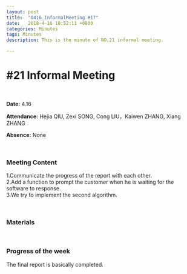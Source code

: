 ```yaml
---
layout: post
title:  "0416_InformalMeeting #17"
date:   2018-4-16 18:52:11 +0800
categories: Minutes
tags: Minutes
description: This is the minute of NO.21 informal meeting.

---
```




# #21 Informal Meeting #

<br>

**Date:** 4.16

**Attendance:** Hejia QIU, Zexi SONG, Cong LIU，Kaiwen ZHANG, Xiang ZHANG

**Absence:** None




<br>

### Meeting Content ###

1.Communicate the progress of the report with each other.
<br>
2.Add a function to prompt the customer when he is waiting for the software to response.
<br>
3.We try to implement the second algorithm.



<br>

### Materials ###


<br>

### Progress of the week ###
The final report is basically completed.
